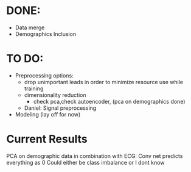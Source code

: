 # DONE:
- Data merge
- Demographics Inclusion



# TO DO:
- Preprocessing options:
	- drop unimportant leads in order to minimize resource use while training
	- dimensionality reduction 
		- check pca,check autoencoder, (pca on demographics done) 
	- Daniel: Signal preprocessing 
- Modeling (lay off for now)


# Current Results
PCA on demographic data in combination with ECG: Conv net predicts everything as 0
Could either be class imbalance or I dont know
